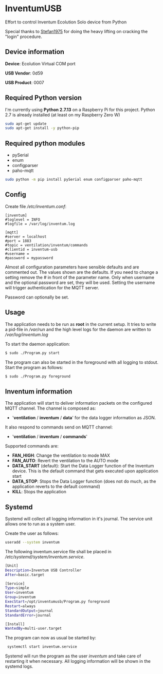 # InventumUSB
Effort to control Inventum Ecolution Solo device from Python

Special thanks to [Stefan1975](https://tweakers.net/gallery/227200) for doing the heavy lifting on cracking the "login" procedure.

## Device information

**Device**: Ecolution Virtual COM port
 
**USB Vendor**: 0d59

**USB Product**: 0007

## Required Python version

I'm currently using **Python 2.7.13** on a Raspberry Pi for this project.
Python 2.7 is already installed (at least on my Raspberry Zero W)

```bash
sudo apt-get update
sudo apt-get install -y python-pip
```

## Required python modules

* pySerial
* enum
* configparser
* paho-mqtt

```bash
sudo python -m pip install pySerial enum configparser paho-mqtt
```

## Config

Create file _/etc/inventum.conf_:

```
[inventum]
#loglevel = INFO
#logfile = /var/log/inventum.log

[mqtt]
#server = localhost
#port = 1883
#topic = ventilation/inventum/commands
#clientid = inventum-usb
#username = 
#password = mypassword
```
Almost all configuration parameters have sensible defaults and are commented out. The values shown are the defaults. If 
you need to change a setting remove the # in front of the parameter name. Only when username and the optional password 
are set, they will be used. Setting the username will trigger authentication for the MQTT server. 

Password can optionally be set.

## Usage

The application needs to be run as **root** in the current setup. It tries to write a pid-file in _/var/run_ and the 
high level logs for the daemon are written to _/var/log/inventum.log_

To start the daemon application:

```bash
$ sudo ./Program.py start
```
The program can also be started in the foreground with all logging to stdout. Start the program as follows:

```bash
$ sudo ./Program.py foreground
```

## Inventum information

The application will start to deliver information packets on the configured MQTT channel.
The channel is composed as:
* '**ventilation** / **inventum** / **data**' for the data logger information as JSON.

It also respond to commands send on MQTT channel:

* '**ventilation** / **inventum** / **commands**'

Supported commands are:
* **FAN_HIGH**: Change the ventilation to mode MAX
* **FAN_AUTO**: Revert the ventilation to the AUTO mode
* **DATA_START** (default): Start the Data Logger function of the Inventum device. This is the default command that gets executed
upon application start
* **DATA_STOP**: Stops the Data Logger function (does not do much, as the application reverts to the default command)
* **KILL**: Stops the application

## Systemd

Systemd will collect all logging information in it's journal. 
The service unit allows one to run as a system user.

Create the user as follows:

```bash
useradd --system inventum
```

The following inventum.service file shall be placed in _/etc/systemd/system/inventum.service_.

```bash
[Unit]
Description=Inventum USB Controller
After=basic.target

[Service]
Type=simple
User=inventum
Group=inventum
ExecStart=/opt/inventumusb/Program.py foreground
Restart=always
StandardOutput=journal
StandardError=journal

[Install]
WantedBy=multi-user.target
```
The program can now as usual be started by:
 
```bash
 systemctl start inventum.service
```

Systemd will run the program as the user _inventum_ and take care of restarting it when necessary. All logging 
information will be shown in the systemd logs.
